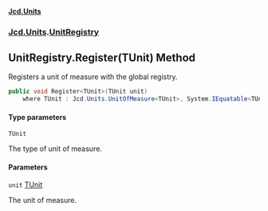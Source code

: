 #### [Jcd.Units](index.md 'index')
### [Jcd.Units](Jcd.Units.md 'Jcd.Units').[UnitRegistry](UnitRegistry.md 'Jcd.Units.UnitRegistry')

## UnitRegistry.Register<TUnit>(TUnit) Method

Registers a unit of measure with the global registry.

```csharp
public void Register<TUnit>(TUnit unit)
    where TUnit : Jcd.Units.UnitOfMeasure<TUnit>, System.IEquatable<TUnit>;
```
#### Type parameters

<a name='Jcd.Units.UnitRegistry.Register_TUnit_(TUnit).TUnit'></a>

`TUnit`

The type of unit of measure.
#### Parameters

<a name='Jcd.Units.UnitRegistry.Register_TUnit_(TUnit).unit'></a>

`unit` [TUnit](UnitRegistry.Register.Er5Wb/24Hxdd+T6XhrxW7Q.md#Jcd.Units.UnitRegistry.Register_TUnit_(TUnit).TUnit 'Jcd.Units.UnitRegistry.Register<TUnit>(TUnit).TUnit')

The unit of measure.